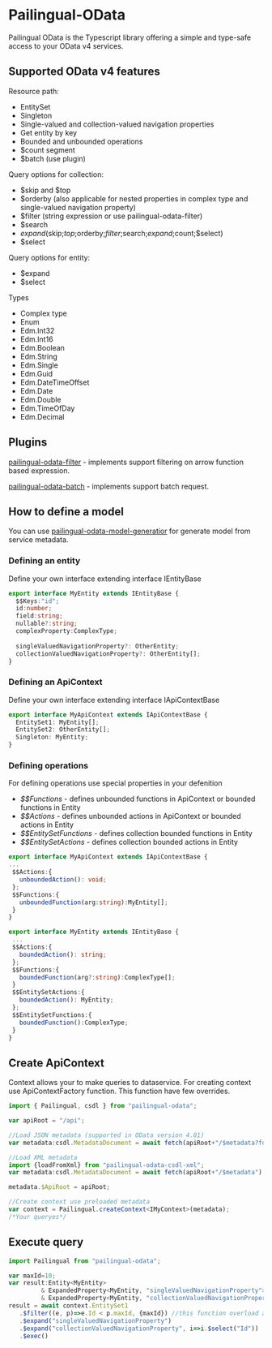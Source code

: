 # Pailingual-OData
Pailingual OData is the Typescript library offering a simple and type-safe access to your OData v4 services.

## Supported OData v4 features
Resource path:
 - EntitySet
 - Singleton
 - Single-valued and collection-valued navigation properties
 - Get entity by key
 - Bounded and unbounded operations
 - $count segment
 - $batch (use plugin)
 
Query options for collection:
  - $skip and $top
  - $orderby (also applicable for nested properties in complex type and single-valued navigation property)
  - $filter (string expression or use pailingual-odata-filter)
  - $search
  - $expand($skip;$top;$orderby;$filter;$search;$expand;$count;$select)
  - $select
  
Query options for entity:
  - $expand
  - $select

Types
  - Complex type
  - Enum
  - Edm.Int32
  - Edm.Int16
  - Edm.Boolean
  - Edm.String
  - Edm.Single
  - Edm.Guid
  - Edm.DateTimeOffset
  - Edm.Date
  - Edm.Double
  - Edm.TimeOfDay
  - Edm.Decimal
  
## Plugins

 [pailingual-odata-filter](https://www.npmjs.com/package/pailingual-odata-filter) - implements support filtering on arrow function based expression.
 
 [pailingual-odata-batch](https://www.npmjs.com/package/pailingual-odata-batch) - implements support batch request.

## How to define a model
You can use [pailingual-odata-model-generatior](https://www.npmjs.com/package/pailingual-odata-model-generator) for generate model from service metadata.

### Defining an entity
Define your own interface extending interface IEntityBase
```ts
export interface MyEntity extends IEntityBase {
  $$Keys:"id";
  id:number;
  field:string;
  nullable?:string;
  complexProperty:ComplexType;
  
  singleValuedNavigationProperty?: OtherEntity;
  collectionValuedNavigationProperty?: OtherEntity[];
}
```

### Defining an ApiContext
Define your own interface extending interface IApiContextBase
```ts
export interface MyApiContext extends IApiContextBase {
  EntitySet1: MyEntity[];
  EntitySet2: OtherEntity[];
  Singleton: MyEntity;
}
```

### Defining operations
For defining operations use special properties in your defenition
 * _$$Functions_ - defines unbounded functions in ApiContext or bounded functions in Entity
 * _$$Actions_ - defines unbounded actions in ApiContext or bounded actions in Entity
 * _$$EntitySetFunctions_ - defines collection bounded functions in Entity
 * _$$EntitySetActions_ - defines collection bounded actions in Entity
 
 ```ts
export interface MyApiContext extends IApiContextBase {
 ...
  $$Actions:{
    unboundedAction(): void;
  };
  $$Functions:{
    unboundedFunction(arg:string):MyEntity[];
  }
}

export interface MyEntity extends IEntityBase {
  ...
  $$Actions:{
    boundedAction(): string;
  };
  $$Functions:{
    boundedFunction(arg?:string):ComplexType[];
  }
  $$EntitySetActions:{
    boundedAction(): MyEntity;
  };
  $$EntitySetFunctions:{
    boundedFunction():ComplexType;
  }
}
 ```
 
 ## Create ApiContext

 Context allows your to make queries to dataservice. For creating context use ApiContextFactory function. This function have few overrides.
 ```ts
 import { Pailingual, csdl } from "pailingual-odata";
 
 var apiRoot = "/api";

 //Load JSON metadata (supported in OData version 4.01)
 var metadata:csdl.MetadataDocument = await fetch(apiRoot+"/$metadata?format=json").then(r=>r.json());

 //Load XML metadata
 import {loadFromXml} from "pailingual-odata-csdl-xml";
 var metadata:csdl.MetadataDocument = await fetch(apiRoot+"/$metadata").then(r=>r.text()).then(x=>loadFromXml(x));
 
 metadata.$ApiRoot = apiRoot;

 //Create context use preloaded metadata
 var context = Pailingual.createContext<IMyContext>(metadata);
 /*Your queryes*/
 ```
 
 ## Execute query

 ```ts
 import Pailingual from "pailingual-odata";

 var maxId=10;
 var result:Entity<MyEntity> 
          & ExpandedProperty<MyEntity, "singleValuedNavigationProperty"> 
          & ExpandedProperty<MyEntity, "collectionValuedNavigationProperty", Pick<MyEntity, "Id">> =null;
result = await context.EntitySet1
    .$filter((e, p)=>e.Id < p.maxId, {maxId}) //this function overload added pailingual-odata-filter
    .$expand("singleValuedNavigationProperty")
    .$expand("collectionValuedNavigationProperty", i=>i.$select("Id"))
    .$exec()
 ```
